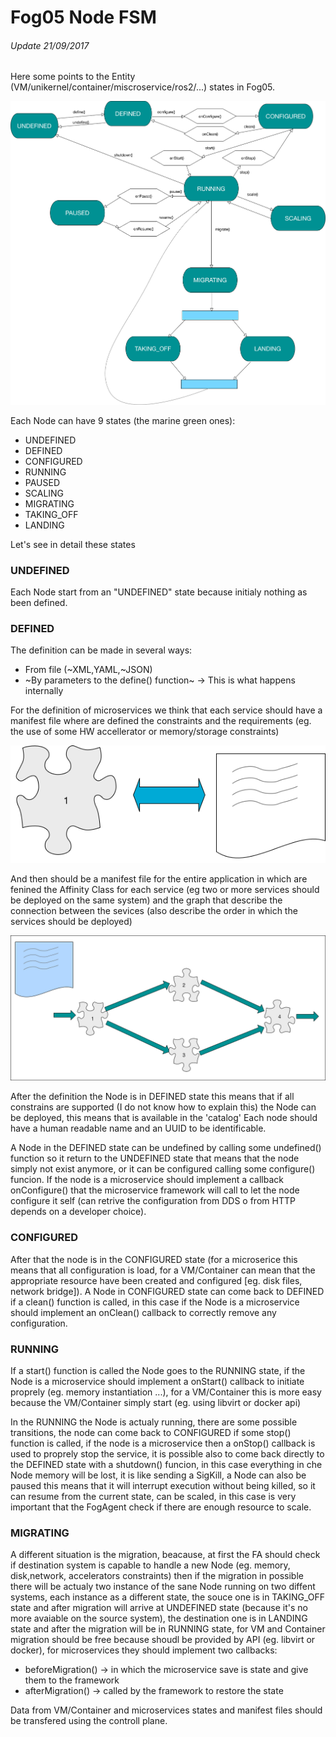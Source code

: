 # Fog05 Node FSM

###### Update 21/09/2017

Here some points to the Entity (VM/unikernel/container/miscroservice/ros2/...) states in Fog05.

![](../img/fog05_fsm_node.png)


Each Node can have 9 states (the marine green ones):

- UNDEFINED
- DEFINED
- CONFIGURED
- RUNNING
- PAUSED
- SCALING
- MIGRATING
- TAKING_OFF
- LANDING

Let's see in detail these states

### UNDEFINED


Each Node start from an "UNDEFINED" state because initialy nothing as been defined.

### DEFINED

The definition can be made in several ways:

- From file (~XML,YAML,~JSON)
- ~By parameters to the define() function~ -> This is what happens internally

For the definition of microservices we think that each service should have a manifest file where are defined the constraints and the requirements (eg. the use of some HW accellerator or memory/storage constraints) 

![Microservice Manifest](../img/fog05_microservice_manifest.png)

And then should be a manifest file for the entire application in which are fenined the Affinity Class for each service (eg two or more services should be deployed on the same system) and the graph that describe the connection between the sevices (also describe the order in which the services should be deployed)

![Example App Graph](../img/fog05_example_app_graph.png)



After the definition the Node is in DEFINED state this means that if all constrains are supported (I do not know how to explain this) the Node can be deployed, this means that is available in the 'catalog'
Each node should have a human readable name and an UUID to be identificable.

A Node in the DEFINED state can be undefined by calling some undefined() function so it return to the UNDEFINED state that means that the node simply not exist anymore, or it can be configured calling some configure() funcion.
If the node is a microservice should implement a callback onConfigure() that the microservice framework will call to let the node configure it self (can retrive the configuration from DDS o from HTTP depends on a developer choice).

### CONFIGURED

After that the node is in the CONFIGURED state (for a microserice this means that all configuration is load, for a VM/Container can mean that the appropriate resource have been created and configured [eg. disk files, network bridge]).
A Node in CONFIGURED state can come back to DEFINED if a clean() function is called, in this case if the Node is a microservice should implement an onClean() callback to correctly remove any configuration.

### RUNNING

If a start() function is called the Node goes to the RUNNING state, if the Node is a microservice should implement a onStart() callback to initiate proprely (eg. memory instantiation ...), for a VM/Container this is more easy because the VM/Container simply start (eg. using libvirt or docker api)

In the RUNNING the Node is actualy running, there are some possible transitions, the node can come back to CONFIGURED if some stop() function is called, if the node is a microservice then a onStop() callback is used to proprely stop the service, it is possible also to come back directly to the DEFINED state with a shutdown() funcion, in this case everything in che Node memory will be lost, it is like sending a SigKill, a Node can also be paused this means that it will interrupt execution without being killed, so it can resume from the current state, can be scaled, in this case is very important that the FogAgent check if there are enough resource to scale.

### MIGRATING

A different situation is the migration, beacause, at first the FA should check if destination system is capable to handle a new Node (eg. memory, disk,network, accelerators constraints) then if the migration in possible there will be actualy two instance of the sane Node running on two diffent systems, each instance as a different state, the souce one is in TAKING_OFF state and after migration will arrive at UNDEFINED state (because it's no more avaiable on the source system), the destination one is in LANDING state and after the migration will be in RUNNING state, for VM and Container migration should be free because shoudl be provided by API (eg. libvirt or docker), for microservices they should implement two callbacks:

- beforeMigration() -> in which the microservice save is state and give them to the framework
- afterMigration() -> called by the framework to restore the state

Data from VM/Container and microservices states and manifest files should be transfered using the controll plane.

 